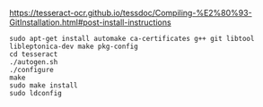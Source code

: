 https://tesseract-ocr.github.io/tessdoc/Compiling-%E2%80%93-GitInstallation.html#post-install-instructions

```
sudo apt-get install automake ca-certificates g++ git libtool libleptonica-dev make pkg-config
cd tesseract
./autogen.sh
./configure
make
sudo make install
sudo ldconfig
```
